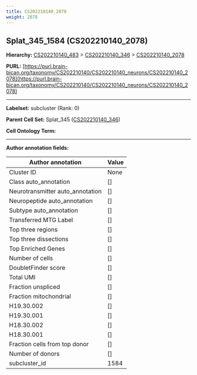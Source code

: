 ```yaml
---
title: CS202210140_2078
weight: 2078
---
```

## Splat_345_1584 (CS202210140_2078)
<b>Hierarchy: </b>
[CS202210140_483](../CS202210140_483) >
[CS202210140_346](../CS202210140_346) >
[CS202210140_2078](../CS202210140_2078)

**PURL:** [https://purl.brain-bican.org/taxonomy/CS202210140/CS202210140_neurons/CS202210140_2078](https://purl.brain-bican.org/taxonomy/CS202210140/CS202210140_neurons/CS202210140_2078)

---


**Labelset:** subcluster (Rank: 0)

**Parent Cell Set:** Splat_345 ([CS202210140_346](../CS202210140_346))



**Cell Ontology Term:** 

[MARKER GENES.]: #


---

[TRANSFERRED ANNOTATIONS.]: #


[AUTHOR ANNOTATION FIELDS.]: #


**Author annotation fields:**

| Author annotation | Value |
|-------------------|-------|
|Cluster ID|None|
|Class auto_annotation|[]|
|Neurotransmitter auto_annotation|[]|
|Neuropeptide auto_annotation|[]|
|Subtype auto_annotation|[]|
|Transferred MTG Label|[]|
|Top three regions|[]|
|Top three dissections|[]|
|Top Enriched Genes|[]|
|Number of cells|[]|
|DoubletFinder score|[]|
|Total UMI|[]|
|Fraction unspliced|[]|
|Fraction mitochondrial|[]|
|H19.30.002|[]|
|H19.30.001|[]|
|H18.30.002|[]|
|H18.30.001|[]|
|Fraction cells from top donor|[]|
|Number of donors|[]|
|subcluster_id|1584|
